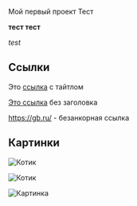 Мой первый проект
Тест

**тест тест**

*test*

## Ссылки
Это [ссылка](https://gb.ru/ "GeekBrains") с тайтлом

[Это ссылка](https://gb.ru/) без заголовка

https://gb.ru/ - безанкорная ссылка

## Картинки
![Котик](https://avatars.mds.yandex.net/i?id=2b86d443316a2c6ddcaa0c3a18599e00-5169780-images-thumbs&n=13)

![Котик](https://avatars.mds.yandex.net/i?id=1df3b9a13336fd72a8c231c20147fa2a-6946674-images-thumbs&n=13 "Другой котик")

![Картинка][logo]

[logo]: https://avatars.mds.yandex.net/i?id=220b34c3bb4b3e7c34f1953933906f81-5876089-images-thumbs&n=13


